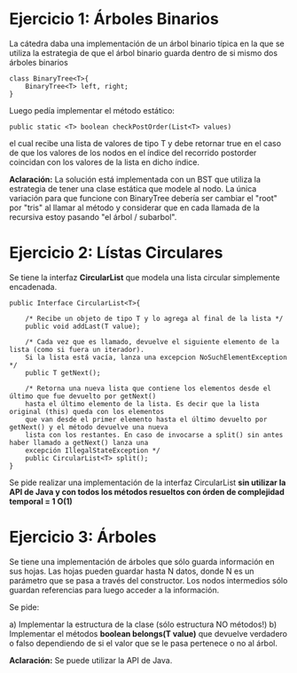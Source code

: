# Ejercicio 1: Árboles Binarios

La cátedra daba una implementación de un árbol binario típica en la que se utiliza la estrategia de que el árbol binario guarda dentro de si mismo dos árboles binarios 

	class BinaryTree<T>{
		BinaryTree<T> left, right;
	}

Luego pedía implementar el método estático:

	public static <T> boolean checkPostOrder(List<T> values)

el cual recibe una lista de valores de tipo T y debe retornar true en el caso de que los valores de los nodos en el índice del recorrido postorder coincidan con los valores de la lista en dicho índice.

<strong>Aclaración:</strong> La solución está implementada con un BST<T> que utiliza la estrategia de tener una clase estática que modele al nodo. La única variación para que funcione con BinaryTree<T> debería ser cambiar el "root" por "tris" al llamar al método y considerar que en cada llamada de la recursiva estoy pasando "el árbol / subarbol".
	
# Ejercicio 2: Lístas Circulares

Se tiene la interfaz <strong>CircularList<T></strong> que modela una lista circular simplemente encadenada.
	
	public Interface CircularList<T>{
		
		/* Recibe un objeto de tipo T y lo agrega al final de la lista */
		public void addLast(T value);
		
		/* Cada vez que es llamado, devuelve el siguiente elemento de la lista (como si fuera un iterador).
		Si la lista está vacía, lanza una excepcion NoSuchElementException */
		public T getNext();
		
		/* Retorna una nueva lista que contiene los elementos desde el último que fue devuelto por getNext() 
		hasta el último elemento de la lista. Es decir que la lista original (this) queda con los elementos 
		que van desde el primer elemento hasta el último devuelto por getNext() y el método devuelve una nueva 
		lista con los restantes. En caso de invocarse a split() sin antes haber	llamado a getNext() lanza una 
		excepción IllegalStateException */
		public CircularList<T> split();	
	}
	
Se pide realizar una implementación de la interfaz CircularList<T> <strong>sin utilizar la API de Java y con todos los métodos resueltos con órden de complejidad temporal = 1 O(1)</strong>
	
# Ejercicio 3: Árboles

Se tiene una implementación de árboles que sólo guarda información en sus hojas. Las hojas pueden guardar hasta N datos, donde N es un parámetro que se pasa a través del constructor. Los nodos intermedios sólo guardan referencias para luego acceder a la información.

Se pide:

a) Implementar la estructura de la clase (sólo estructura NO métodos!)
b) Implementar el métodos <strong>boolean belongs(T value)</strong> que devuelve verdadero o falso dependiendo de si el valor que se le pasa pertenece o no al árbol.

<strong>Aclaración:</strong> Se puede utilizar la API de Java.

